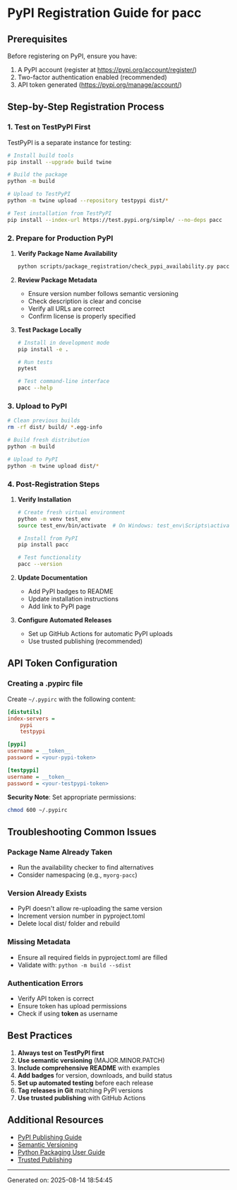 # PyPI Registration Guide for pacc

## Prerequisites

Before registering on PyPI, ensure you have:
1. A PyPI account (register at https://pypi.org/account/register/)
2. Two-factor authentication enabled (recommended)
3. API token generated (https://pypi.org/manage/account/)

## Step-by-Step Registration Process

### 1. Test on TestPyPI First

TestPyPI is a separate instance for testing:

```bash
# Install build tools
pip install --upgrade build twine

# Build the package
python -m build

# Upload to TestPyPI
python -m twine upload --repository testpypi dist/*

# Test installation from TestPyPI
pip install --index-url https://test.pypi.org/simple/ --no-deps pacc
```

### 2. Prepare for Production PyPI

1. **Verify Package Name Availability**
   ```bash
   python scripts/package_registration/check_pypi_availability.py pacc
   ```

2. **Review Package Metadata**
   - Ensure version number follows semantic versioning
   - Check description is clear and concise
   - Verify all URLs are correct
   - Confirm license is properly specified

3. **Test Package Locally**
   ```bash
   # Install in development mode
   pip install -e .
   
   # Run tests
   pytest
   
   # Test command-line interface
   pacc --help
   ```

### 3. Upload to PyPI

```bash
# Clean previous builds
rm -rf dist/ build/ *.egg-info

# Build fresh distribution
python -m build

# Upload to PyPI
python -m twine upload dist/*
```

### 4. Post-Registration Steps

1. **Verify Installation**
   ```bash
   # Create fresh virtual environment
   python -m venv test_env
   source test_env/bin/activate  # On Windows: test_env\Scripts\activate
   
   # Install from PyPI
   pip install pacc
   
   # Test functionality
   pacc --version
   ```

2. **Update Documentation**
   - Add PyPI badges to README
   - Update installation instructions
   - Add link to PyPI page

3. **Configure Automated Releases**
   - Set up GitHub Actions for automatic PyPI uploads
   - Use trusted publishing (recommended)

## API Token Configuration

### Creating a .pypirc file

Create `~/.pypirc` with the following content:

```ini
[distutils]
index-servers =
    pypi
    testpypi

[pypi]
username = __token__
password = <your-pypi-token>

[testpypi]
username = __token__
password = <your-testpypi-token>
```

**Security Note**: Set appropriate permissions:
```bash
chmod 600 ~/.pypirc
```

## Troubleshooting Common Issues

### Package Name Already Taken
- Run the availability checker to find alternatives
- Consider namespacing (e.g., `myorg-pacc`)

### Version Already Exists
- PyPI doesn't allow re-uploading the same version
- Increment version number in pyproject.toml
- Delete local dist/ folder and rebuild

### Missing Metadata
- Ensure all required fields in pyproject.toml are filled
- Validate with: `python -m build --sdist`

### Authentication Errors
- Verify API token is correct
- Ensure token has upload permissions
- Check if using __token__ as username

## Best Practices

1. **Always test on TestPyPI first**
2. **Use semantic versioning** (MAJOR.MINOR.PATCH)
3. **Include comprehensive README** with examples
4. **Add badges** for version, downloads, and build status
5. **Set up automated testing** before each release
6. **Tag releases in Git** matching PyPI versions
7. **Use trusted publishing** with GitHub Actions

## Additional Resources

- [PyPI Publishing Guide](https://packaging.python.org/en/latest/tutorials/packaging-projects/)
- [Semantic Versioning](https://semver.org/)
- [Python Packaging User Guide](https://packaging.python.org/)
- [Trusted Publishing](https://docs.pypi.org/trusted-publishers/)

---
Generated on: 2025-08-14 18:54:45
